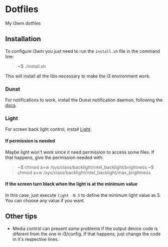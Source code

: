 # Dotfiles
My i3wm dotfiles

## Installation

To configure i3wm you just need to run the `install.sh` file in the command line:
> ~$ ./install.sh

This will install all the libs necessary to make the i3 environment work.

### Dunst

For notifications to work, install the Dunst notification daemon, following the [docs](https://github.com/dunst-project/dunst).

### Light

For screen back light control, install [Light](http://haikarainen.github.io/light/).

#### If permission is needed

Maybe light won't work since it need permission to access some files. If that happens, give the permission needed with:

> ~$ chmod a+w /sys/class/backlight/intel_backlight/brightness
> ~$ chmod a+w /sys/class/backlight/intel_backlight/max_brightness

#### If the screen turn black when the light is at the minimum value

In this case, just execute `light -N 5` to define the minimum light value as 5. You can choose any value if you want. 

## Other tips

- Media control can present some problems if the output device code is diferent from the one in i3/config. If that happens, just change the code in it's respective lines.